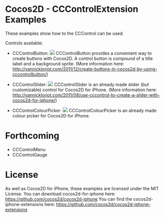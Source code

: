 Cocos2D - CCControlExtension Examples
=====================
These examples show how to the CCControl can be used.

Controls available:

 * CCControlButton:
![](http://github.com/YannickL/CCControlExtension/raw/master/screenshots/button.png)
CCControlButton provides a convenient way to create buttons with Cocos2D.
A control button is compound of a title label and a background sprite. (More information here: http://yannickloriot.com/2011/12/create-buttons-in-cocos2d-by-using-cccontrolbutton/)

 * CCControlSlider:
![](http://github.com/YannickL/CCControlExtension/raw/master/screenshots/slider.png)
CCControlSlider is an already made slider (but customizable) control for Cocos2D for iPhone. (More information here: http://yannickloriot.com/2011/08/use-cccontrol-to-create-a-slider-with-cocos2d-for-iphone/)

 * CCControlColourPicker:
![](http://github.com/YannickL/CCControlExtension/raw/master/screenshots/colourpicker.png)
CCControlColourPicker is an already made colour picker for Cocos2D for iPhone.

Forthcoming
=====================

 * CCControlMenu
 * CCControlGauge

License
====================
As well as Cocos2D for iPhone, these examples are licensed under the MIT License. 
You can download cocos2d-for-iphone here: https://github.com/cocos2d/cocos2d-iphone
You can find the cocos2d-iphone-extensions here: https://github.com/cocos2d/cocos2d-iphone-extensions
